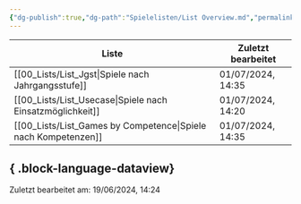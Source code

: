 ```yaml
---
{"dg-publish":true,"dg-path":"Spielelisten/List Overview.md","permalink":"/spielelisten/list-overview/","title":"Listenübersicht","pinned":true,"noteIcon":"2"}
---
```


| Liste                                                             | Zuletzt bearbeitet |
| ----------------------------------------------------------------- | ------------------ |
| [[00_Lists/List_Jgst\|Spiele nach Jahrgangsstufe]]             | 01/07/2024, 14:35  |
| [[00_Lists/List_Usecase\|Spiele nach Einsatzmöglichkeit]]      | 01/07/2024, 14:20  |
| [[00_Lists/List_Games by Competence\|Spiele nach Kompetenzen]] | 01/07/2024, 14:35  |

{ .block-language-dataview}
---
Zuletzt bearbeitet am: 19/06/2024, 14:24